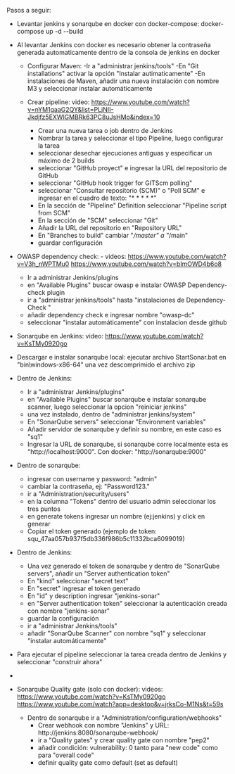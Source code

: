 Pasos a seguir:

- Levantar jenkins y sonarqube en docker con docker-compose: docker-compose up -d --build
- Al levantar Jenkins con docker es necesario obtener la contraseña generada automaticamente dentro de la consola de jenkins en docker

  - Configurar Maven: 
  	-Ir a "administrar jenkins/tools"
  	-En "Git installations" activar la opción "Instalar autimaticamente"
  	-En  instalaciones de Maven, añadir una nueva instalación con nombre M3 y seleccionar instalar
	 automáticamente

  - Crear pipeline: video: https://www.youtube.com/watch?v=nYM1gaaG2QY&list=PLjNII-Jkdjfz5EXWlGMBRk63PC8uJsHMo&index=10
  	- Crear una nueva tarea o job dentro de Jenkins
  	- Nombrar la tarea y seleccionar el tipo Pipeline, luego configurar la tarea
  	- seleccionar desechar ejecuciones antiguas y especificar un máximo de 2 builds
  	- seleccionar "GitHub proyect" e ingresar la URL del repositorio de GitHub
  	- seleccionar "GitHub hook trigger for GITScm polling"
  	- seleccionar "Consultar repositorio (SCM)" o "Poll SCM" e ingresar en el cuadro de texto: "* * * * *"
  	- En la sección de "Pipeline" Definition seleccionar "Pipeline script from SCM"
  	- En la sección de "SCM" seleccionar "Git"
  	- Añadir la URL del repositorio en "Repository URL"
  	- En "Branches to build" cambiar "*/master" a "*/main"
  	- guardar configuración


- OWASP dependency check: - videos: https://www.youtube.com/watch?v=V3h_nWPTMu0 https://www.youtube.com/watch?v=bImOWD4b6o8
	- Ir a administrar Jenkins/plugins
	- en "Available Plugins" buscar owasp e instalar OWASP Dependency-check plugin
	- ir a "administrar jenkins/tools" hasta "instalaciones de Dependency-Check "
	- añadir dependency check e ingresar nombre "owasp-dc"
	- seleccionar "instalar automáticamente" con instalacion desde github



- Sonarqube en Jenkins: video: https://www.youtube.com/watch?v=KsTMy0920go

 - Descargar e instalar sonarqube local: ejecutar archivo StartSonar.bat en "bin\windows-x86-64" una vez descomprimido el archivo zip


 - Dentro de Jenkins:
	- Ir a "administrar Jenkins/plugins"
	- en "Available Plugins" buscar sonarqube e instalar sonarqube scanner, luego seleccionar la opcion "reiniciar jenkins"
	- una vez instalado, dentro de "administrar jenkins/system"
	- En "SonarQube servers" seleccionar "Environment variables"
	- Añadir servidor de sonarqube y definir su nombre, en este caso es "sq1"
	- Ingresar la URL de sonarqube, si sonarqube corre localmente esta es "http://localhost:9000". Con docker: "http://sonarqube:9000"

- Dentro de sonarqube:
	- ingresar con username y password: "admin"
	- cambiar la contraseña, ej: "Password123."
	- ir a "Administration/security/users"
	- en la columna "Tokens" dentro del usuario admin seleccionar los tres puntos
	- en generate tokens ingresar un nombre (ej:jenkins) y click en generar
	- Copiar el token generado (ejemplo de token: squ_47aa057b937f5db336f986b5c11332bca6099019)

- Dentro de Jenkins:
	- Una vez generado el token de sonarqube y dentro de "SonarQube servers", añadir un "Server authentication token"
	- En "kind" seleccionar "secret text"
	- En "secret" ingresar el token generado
	- En "id" y description ingresar "jenkins-sonar"
	- en "Server authentication token" seleccionar la autenticación creada con nombre "jenkins-sonar"
	- guardar la configuración
	- ir a "administrar Jenkins/tools" 
	- añadir "SonarQube Scanner" con nombre "sq1" y seleccionar "instalar automáticamente"


- Para ejecutar el pipeline seleccionar la tarea creada dentro de Jenkins y seleccionar "construir ahora"
- 

- Sonarqube Quality gate (solo con docker): videos: https://www.youtube.com/watch?v=KsTMy0920go https://www.youtube.com/watch?app=desktop&v=jrksCo-M1Ns&t=59s
	-  Dentro de sonarqube ir a "Administration/configuration/webhooks"
        -  Crear webhook con nombre "Jenkins" y URL: http://jenkins:8080/sonarqube-webhook/
        -  ir a "Quality gates" y crear quality gate con nombre "pep2"
        -  añadir condición:  vulnerability: 0 tanto para "new code" como para "overall code"
        -  definir quality gate como default (set as default)
